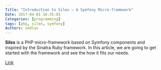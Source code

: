 ```yaml
---
Title: "Introduction to Silex – A Symfony Micro-framework"
Date: 2017-04-01 16:35:03
Categories: [programming]
tags: [php, silex, symfony]
Authors: sedlav
---
```


**Silex** is a PHP micro-framework based on Symfony components and inspired by the Sinatra Ruby framework. In this article, we are going to get started with the framework and see the how it fits our needs.

[Link](https://www.sitepoint.com/introduction-silex-symfony-micro-framework/)
